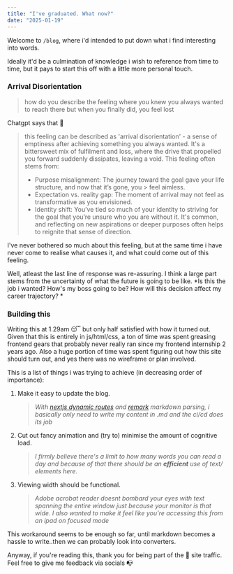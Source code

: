 ```yaml
---
title: "I've graduated. What now?"
date: "2025-01-19"
---
```


Welcome to `/blog`, where i'd intended to put down what i find interesting into words. 

Ideally it'd be a culmination of knowledge i wish to reference from time to time, but it pays to start this off with a little more personal touch.

### Arrival Disorientation
> how do you describe the feeling where you knew you always wanted to reach there but when you finally did, you feel lost

Chatgpt says that 💭 

> this feeling can be described as 'arrival disorientation' - a sense of emptiness after achieving something you always wanted. It's a bittersweet mix of fulfilment and loss, where the drive that propelled you forward suddenly dissipates, leaving a void. 
> This feeling often stems from: 
> - Purpose misalignment: The journey toward the goal gave your life structure, and now that it’s gone, you > feel aimless.
> - Expectation vs. reality gap: The moment of arrival may not feel as transformative as you envisioned.
> - Identity shift: You’ve tied so much of your identity to striving for the goal that you’re unsure who you are without it.
> It's common, and reflecting on new aspirations or deeper purposes often helps to reignite that sense of direction.  


I've never bothered so much about this feeling, but at the same time i have never come to realise what causes it, and what could come out of this feeling.

Well, atleast the last line of response was re-assuring. I think a large part stems from the uncertainty of what the future is going to be like. *Is this the job i wanted? How's my boss going to be? How will this decision affect my career trajectory? *


### Building this 
Writing this at 1.29am 😴 but only half satisfied with how it turned out. Given that this is entirely in js/html/css, a ton of time was spent greasing frontend gears that probably never really ran since my frontend internship 2 years ago. Also a huge portion of time was spent figuring out how this site should turn out, and yes there was no wireframe or plan involved.

This is a list of things i was trying to achieve (in decreasing order of importance):
1. Make it easy to update the blog. 
   > *With [nextjs dynamic routes](https://nextjs.org/docs/pages/building-your-application/routing/dynamic-routes) and [remark](https://github.com/remarkjs/remark) markdown parsing, i basically only need to write my content in .md and the ci/cd does its job*
2. Cut out fancy animation and (try to) minimise the amount of cognitive load. 
   > *I firmly believe there's a limit to how many words you can read a day and because of that there should be an **efficient** use of text/ elements here.* 
3. Viewing width should be functional. 
   > *Adobe acrobat reader doesnt bombard your eyes with text spanning the entire window just because your monitor is that wide. I also wanted to make it feel like you're accessing this from an ipad on focused mode*


This workaround seems to be enough so far, until markdown becomes a hassle to write..then we can probably look into converters. 

Anyway, if you're reading this, thank you for being part of the 🚥 site traffic. Feel free to give me feedback via socials 📭
   







